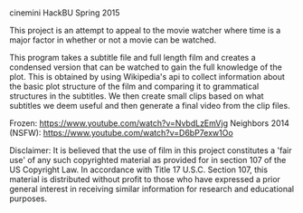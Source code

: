 #
cinemini
HackBU Spring 2015

This project is an attempt to appeal to the movie watcher where time is a major factor in whether or not a movie can be watched.

This program takes a subtitle file and full length film and creates a condensed version that can be watched to gain the full knowledge of the plot. This is obtained by using Wikipedia's api to collect information about the basic plot structure of the film and comparing it to grammatical structures in the subtitles. We then create small clips based on what subtitles we deem useful and then generate a final video from the clip files.

Frozen: https://www.youtube.com/watch?v=NvbdLzEmVjg
Neighbors 2014 (NSFW): https://www.youtube.com/watch?v=D6bP7exw1Oo

Disclaimer: It is believed that the use of film in this project constitutes a 'fair use' of any such copyrighted material as provided for in section 107 of the US Copyright Law. In accordance with Title 17 U.S.C. Section 107, this material is distributed without profit to those who have expressed a prior general interest in receiving similar information for research and educational purposes.
